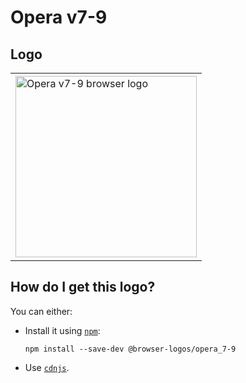 # Opera v7-9

## Logo

<table>
    <tr height=300>
        <td>
            <a href="https://github.com/alrra/browser-logos/tree/963ecbe4d3a41830ca9f69180bb04c64abf2cde5/src/archive/opera_7-9">
                <img width=290 src="https://raw.githubusercontent.com/alrra/browser-logos/963ecbe4d3a41830ca9f69180bb04c64abf2cde5/src/archive/opera_7-9/opera_7-9_512x512.png" alt="Opera v7-9 browser logo">
            </a>
        </td>
    </tr>
</table>

## How do I get this logo?

You can either:

* Install it using [`npm`][npm]:

  `npm install --save-dev @browser-logos/opera_7-9`

* Use [`cdnjs`][cdnjs].

<!-- Link labels: -->

[cdnjs]: https://cdnjs.com/libraries/browser-logos
[npm]: https://www.npmjs.com/
